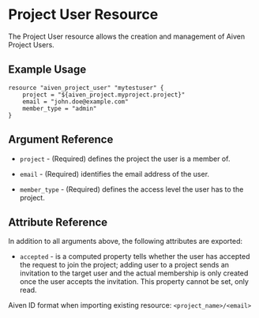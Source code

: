 # Project User Resource

The Project User resource allows the creation and management of Aiven Project Users.

## Example Usage

```hcl
resource "aiven_project_user" "mytestuser" {
    project = "${aiven_project.myproject.project}"
    email = "john.doe@example.com"
    member_type = "admin"
}
```

## Argument Reference

* `project` - (Required) defines the project the user is a member of.

* `email` - (Required) identifies the email address of the user.

* `member_type` - (Required) defines the access level the user has to the project.

## Attribute Reference

In addition to all arguments above, the following attributes are exported:

* `accepted` - is a computed property tells whether the user has accepted the request to join
the project; adding user to a project sends an invitation to the target user and the
actual membership is only created once the user accepts the invitation. This property
cannot be set, only read.

Aiven ID format when importing existing resource: `<project_name>/<email>`